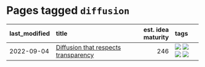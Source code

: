 # Pages tagged `diffusion`

|last_modified|title|est. idea maturity|tags
|:---|:---|---:|:---|
|2022-09-04|[Diffusion that respects transparency](../diffusion-that-respects-transparency.md)|246|[![](https://img.shields.io/badge/tag-completed-c4c41f)](../tags/completed.md) [![](https://img.shields.io/badge/tag-diffusion-1ee399)](../tags/diffusion.md) [![](https://img.shields.io/badge/tag-image_processing-82d6e)](../tags/image_processing.md) [![](https://img.shields.io/badge/tag-transparency-49fd1a)](../tags/transparency.md)|